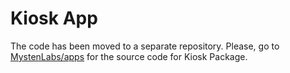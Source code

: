 # Kiosk App

The code has been moved to a separate repository. Please, go to [MystenLabs/apps](https://github.com/MystenLabs/apps) for the source code for Kiosk Package.

